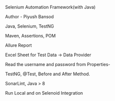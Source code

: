 Selenium Automation Framework(with Java)

Author - Piyush Bansod

Java, Selenium, TestNG

Maven, Assertions, POM

Allure Report

Excel Sheet for Test Data → Data Provider

Read the username and password from Properties-

TestNG, @Test, Before and After Method.

SonarLint, Java > 8

Run Local and on Selenoid Integration
